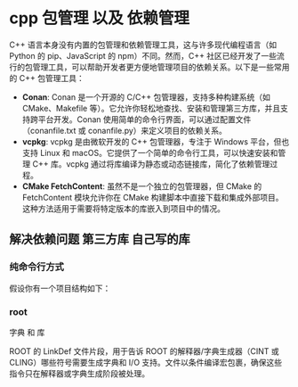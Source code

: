 # cpp 包管理 以及 依赖管理

C++ 语言本身没有内置的包管理和依赖管理工具，这与许多现代编程语言（如 Python 的 pip、JavaScript 的 npm）不同。然而，C++ 社区已经开发了一些流行的包管理工具，可以帮助开发者更方便地管理项目的依赖关系。以下是一些常用的 C++ 包管理工具：
- **Conan**: Conan 是一个开源的 C/C++ 包管理器，支持多种构建系统（如 CMake、Makefile 等）。它允许你轻松地查找、安装和管理第三方库，并且支持跨平台开发。Conan 使用简单的命令行界面，可以通过配置文件（conanfile.txt 或 conanfile.py）来定义项目的依赖关系。
- **vcpkg**: vcpkg 是由微软开发的 C++ 包管理器，专注于 Windows 平台，但也支持 Linux 和 macOS。它提供了一个简单的命令行工具，可以快速安装和管理 C++ 库。vcpkg 通过将库编译为静态或动态链接库，简化了依赖管理过程。
- **CMake FetchContent**: 虽然不是一个独立的包管理器，但 CMake 的 FetchContent 模块允许你在 CMake 构建脚本中直接下载和集成外部项目。这种方法适用于需要将特定版本的库嵌入到项目中的情况。


## 解决依赖问题 第三方库 自己写的库

### 纯命令行方式
假设你有一个项目结构如下：


### root
字典 和 库



ROOT 的 LinkDef 文件片段，用于告诉 ROOT 的解释器/字典生成器（CINT 或 CLING）哪些符号需要生成字典和 I/O 支持。文件以条件编译宏包裹，确保这些指令只在解释器或字典生成阶段被处理。


